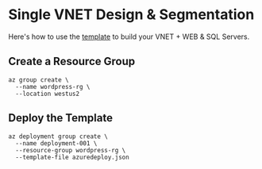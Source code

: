# Single VNET Design & Segmentation

Here's how to use the [template](https://github.com/mikepfeiffer/azure-network-101/blob/main/Project%201/templates/azuredeploy.json) to build your VNET + WEB & SQL Servers.

## Create a Resource Group

```
az group create \
  --name wordpress-rg \
  --location westus2
```

## Deploy the Template

```
az deployment group create \
  --name deployment-001 \
  --resource-group wordpress-rg \
  --template-file azuredeploy.json
```
